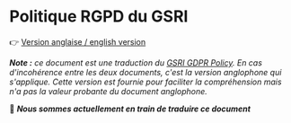# Politique RGPD du GSRI

👉 [Version anglaise / english version](./GDPR.md)

***Note :** ce document est une traduction du [GSRI GDPR Policy](./GDPR.md). En cas d'incohérence entre les deux documents, c'est la version anglophone qui s'applique. Cette version est fournie pour faciliter la compréhension mais n'a pas la valeur probante du document anglophone.*

👷 ***Nous sommes actuellement en train de traduire ce document***